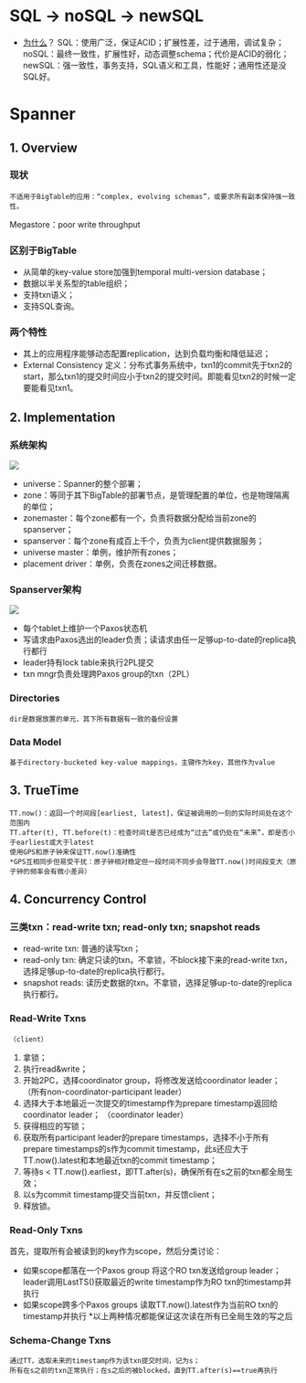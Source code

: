 # SQL -> noSQL -> newSQL 
- [为什么](http://dataconomy.com/sql-vs-nosql-vs-newsql-finding-the-right-solution/)？
    SQL：使用广泛，保证ACID；扩展性差，过于通用，调试复杂；
    noSQL：最终一致性，扩展性好，动态调整schema；代价是ACID的弱化；
    newSQL：强一致性，事务支持，SQL语义和工具，性能好；通用性还是没SQL好。

# Spanner
## **1. Overview**
### 现状
    不适用于BigTable的应用：“complex, evolving schemas”，或要求所有副本保持强一致性。
Megastore：poor write throughput
### 区别于BigTable
- 从简单的key-value store加强到temporal multi-version database；
- 数据以半关系型的table组织；
- 支持txn语义；
- 支持SQL查询。

### 两个特性
- 其上的应用程序能够动态配置replication，达到负载均衡和降低延迟；
- External Consistency
    定义：分布式事务系统中，txn1的commit先于txn2的start，那么txn1的提交时间应小于txn2的提交时间。即能看见txn2的时候一定要能看见txn1。

## **2. Implementation**
### 系统架构
![](/img/10-1.png)
- universe：Spanner的整个部署；
- zone：等同于其下BigTable的部署节点，是管理配置的单位，也是物理隔离的单位；
- zonemaster：每个zone都有一个，负责将数据分配给当前zone的spanserver；
- spanserver：每个zone有成百上千个，负责为client提供数据服务；
- universe master：单例，维护所有zones；
- placement driver：单例，负责在zones之间迁移数据。

### Spanserver架构
![](/img/10-2.png)
- 每个tablet上维护一个Paxos状态机
- 写请求由Paxos选出的leader负责；读请求由任一足够up-to-date的replica执行都行
- leader持有lock table来执行2PL提交
- txn mngr负责处理跨Paxos group的txn（2PL）

### Directories
    dir是数据放置的单元，其下所有数据有一致的备份设置

### Data Model
    基于directory-bucketed key-value mappings，主键作为key，其他作为value

## **3. TrueTime**
    TT.now()：返回一个时间段[earliest, latest]，保证被调用的一刻的实际时间处在这个范围内
    TT.after(t), TT.before(t)：检查时间t是否已经成为“过去”或仍处在“未来”，即是否小于earliest或大于latest
    使用GPS和原子钟来保证TT.now()准确性
    *GPS互相同步但易受干扰：原子钟相对稳定但一段时间不同步会导致TT.now()时间段变大（原子钟的频率会有微小差异）

## **4. Concurrency Control**

### 三类txn：read-write txn; read-only txn; snapshot reads
- read-write txn: 普通的读写txn；
- read-only txn: 确定只读的txn。不拿锁，不block接下来的read-write txn，选择足够up-to-date的replica执行都行。
- snapshot reads: 读历史数据的txn。不拿锁，选择足够up-to-date的replica执行都行。

### ﻿Read-Write Txns
    （client）
1. 拿锁；
2. 执行read&write；
3. 开始2PC，选择coordinator group，将修改发送给coordinator leader；
    （所有non-coordinator-participant leader）
4. 选择大于本地最近一次提交的timestamp作为prepare timestamp返回给coordinator leader；
    （coordinator leader）
5. 获得相应的写锁；
6. 获取所有participant leader的prepare timestamps，选择不小于所有prepare timestamps的s作为commit timestamp，此s还应大于TT.now().latest和本地最近txn的commit timestamp；
7. 等待s < TT.now().earliest，即TT.after(s)，确保所有在s之前的txn都全局生效；
8. 以s为commit timestamp提交当前txn，并反馈client；
9. 释放锁。

### Read-Only Txns
首先，提取所有会被读到的key作为scope，然后分类讨论：
- 如果scope都落在一个Paxos group
    将这个RO txn发送给group leader；leader调用LastTS()获取最近的write timestamp作为RO txn的timestamp并执行
- 如果scope跨多个Paxos groups
    读取TT.now().latest作为当前RO txn的timestamp并执行
*以上两种情况都能保证这次读在所有已全局生效的写之后

### Schema-Change Txns
    通过TT，选取未来的timestamp作为该txn提交时间，记为s；
    所有在s之前的txn正常执行；在s之后的被blocked，直到TT.after(s)==true再执行
